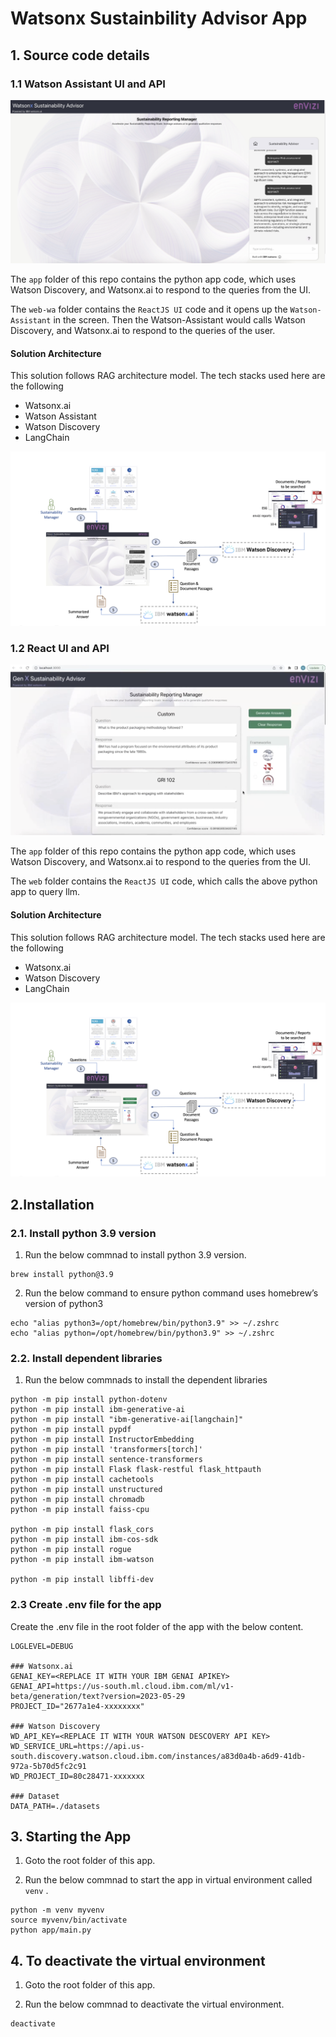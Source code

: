 # Watsonx Sustainbility Advisor App

## 1. Source code details

### 1.1 Watson Assistant UI and API

<img src="images/advisor-wa.png">

The `app` folder of this repo contains the python app code, which uses Watson Discovery, and Watsonx.ai  to respond to the queries from the UI.

The `web-wa` folder contains the `ReactJS UI` code and it opens up the `Watson-Assistant` in the screen. Then the Watson-Assistant would calls Watson Discovery, and Watsonx.ai  to respond to the queries of the user.

#### Solution Architecture

This solution follows RAG architecture model.  The tech stacks used here are the following
- Watsonx.ai
- Watson Assistant
- Watson Discovery
- LangChain

<img src="images/arch-wa.png">

### 1.2 React UI and API

<img src="images/advisor.png">

The `app` folder of this repo contains the python app code, which uses Watson Discovery, and Watsonx.ai  to respond to the queries from the UI.

The `web` folder contains the `ReactJS UI` code, which calls the above python app to query llm.

#### Solution Architecture

This solution follows RAG architecture model.  The tech stacks used here are the following
- Watsonx.ai
- Watson Discovery
- LangChain

<img src="images/arch.png">


## 2.Installation

### 2.1. Install python 3.9 version

1. Run the below commnad to install python 3.9 version.

```
brew install python@3.9
```

2. Run the below command to ensure python command uses homebrew’s version of python3

```
echo "alias python3=/opt/homebrew/bin/python3.9" >> ~/.zshrc
echo "alias python=/opt/homebrew/bin/python3.9" >> ~/.zshrc
```

### 2.2. Install dependent libraries

1. Run the below commnads to install the dependent libraries

```
python -m pip install python-dotenv
python -m pip install ibm-generative-ai
python -m pip install "ibm-generative-ai[langchain]"
python -m pip install pypdf
python -m pip install InstructorEmbedding
python -m pip install 'transformers[torch]'
python -m pip install sentence-transformers
python -m pip install Flask flask-restful flask_httpauth
python -m pip install cachetools
python -m pip install unstructured
python -m pip install chromadb
python -m pip install faiss-cpu

python -m pip install flask_cors
python -m pip install ibm-cos-sdk
python -m pip install rogue
python -m pip install ibm-watson

python -m pip install libffi-dev
```

### 2.3 Create .env file for the app

Create the .env file in the root folder of the app with the below content.

```
LOGLEVEL=DEBUG

### Watsonx.ai
GENAI_KEY=<REPLACE IT WITH YOUR IBM GENAI APIKEY>
GENAI_API=https://us-south.ml.cloud.ibm.com/ml/v1-beta/generation/text?version=2023-05-29
PROJECT_ID="2677a1e4-xxxxxxxx"

### Watson Discovery
WD_API_KEY=<REPLACE IT WITH YOUR WATSON DESCOVERY API KEY>
WD_SERVICE_URL=https://api.us-south.discovery.watson.cloud.ibm.com/instances/a83d0a4b-a6d9-41db-972a-5b70d5fc2c91
WD_PROJECT_ID=80c28471-xxxxxxx

### Dataset
DATA_PATH=./datasets
```

## 3. Starting the App

1. Goto the root folder of this app.

2. Run the below commnad to start the app in virtual environment called `venv` .

```
python -m venv myvenv
source myvenv/bin/activate
python app/main.py
```

## 4. To deactivate the virtual environment

1. Goto the root folder of this app.

2. Run the below commnad to deactivate the virtual environment.

```
deactivate
```

